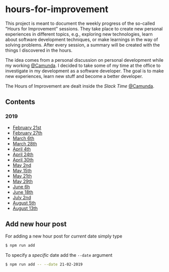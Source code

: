 # hours-for-improvement

This project is meant to document the weekly progress of the so-called "Hours for Improvement" sessions. They take place to create new personal experiences in different topics, e.g., exploring new technologies, learn about software development techniques, or make learnings in the way of solving problems. After every session, a summary will be created with the things I discovered in the hours.

The idea comes from a personal discussion on personal development while my working [@Camunda](https://github.com/camunda). I decided to take some of my time at the office to investigate in my development as a software developer. The goal is to make new experiences, learn new stuff and become a better developer.

The Hours of Improvement are dealt inside the *Slack Time* [@Camunda](https://github.com/camunda).

## Contents

### 2019

* [February 21st](./hours/2019/21-02-2019.md)
* [February 27th](./hours/2019/27-02-2019.md)
* [March 6th](./hours/2019/06-03-2019.md)
* [March 28th](./hours/2019/28-03-2019.md)
* [April 4th](./hours/2019/04-04-2019.md)
* [April 24th](./hours/2019/24-04-2019.md)
* [April 30th](./hours/2019/30-04-2019.md)
* [May 2nd](./hours/2019/02-05-2019.md)
* [May 15th](./hours/2019/15-05-2019.md)
* [May 21th](./hours/2019/21-05-2019.md)
* [May 29th](./hours/2019/29-05-2019.md)
* [June 6h](./hours/2019/06-06-2019.md)
* [June 18th](./hours/2019/18-06-2019.md)
* [July 2nd](./hours/2019/02-07-2019.md)
* [August 5th](./hours/2019/05-08-2019.md)
* [August 13th](./hours/2019/13-08-2019.md)

## Add new hour post

For adding a new hour post for *current* date simply type

```sh
$ npm run add
```

To specify a *specific* date add the `--date` argument

```sh
$ npm run add -- --date 21-02-2019
```